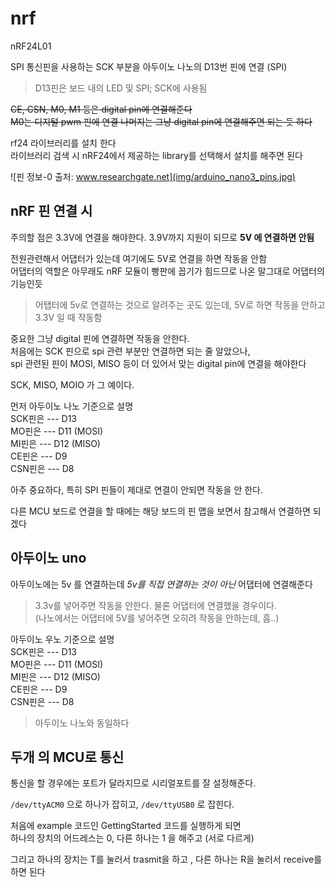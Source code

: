 # nrf
nRF24L01  

SPI 통신핀을 사용하는 SCK 부분을 아두이노 나노의 D13번 핀에 연결 (SPI)   

> D13핀은 보드 내의 LED 및 SPI; SCK에 사용됨  

~~CE, CSN, M0, M1 등은 digital pin에 연결해준다~~  
~~M0는 디지털 pwm 핀에 연결  나머지는 그냥 digital pin에 연결해주면 되는 듯 하다~~

rf24 라이브러리를 설치 한다   
라이브러리 검색 시 nRF24에서 제공하는 library를 선택해서 설치를 해주면 된다  


![핀 정보-0 출처: www.researchgate.net](img/arduino_nano3_pins.jpg)

## nRF 핀 연결 시

주의할 점은 3.3V에 연결을 해야한다. 3.9V까지 지원이 되므로 **5V 에 연결하면 안됨**  

전원관련해서 어댑터가 있는데 여기에도 5V로 연결을 하면 작동을 안함  
어댑터의 역할은 아무래도 nRF 모듈이 빵판에 꼽기가 힘드므로 나온 말그대로 어댑터의 기능인듯  

> 어탭터에 5v로 연결하는 것으로 알려주는 곳도 있는데, 5V로 하면 작동을 안하고 3.3V 일 때 작동함 

중요한 그냥 digital 핀에 연결하면 작동을 안한다.   
처음에는 SCK 핀으로 spi 관련 부분만 연결하면 되는 줄 알았으나,   
spi 관련된 핀이 MOSI, MISO 등이 더 있어서 맞는 digital pin에 연결을 해야한다   

SCK, MISO, MOIO 가 그 예이다. 

먼저 아두이노 나노 기준으로 설명  
SCK핀은 --- D13   
MO핀은 --- D11 (MOSI)  
MI핀은 --- D12 (MISO)  
CE핀은 --- D9  
CSN핀은 --- D8  

아주 중요하다, 특히 SPI 핀들이 제대로 연결이 안되면 작동을 안 한다. 

다른 MCU 보드로 연결을 할 때에는 해당 보드의 핀 맵을 보면서 참고해서 연결하면 되겠다



## 아두이노 uno
아두이노에는 5v 를 연결하는데 *5v를 직접 연결하는 것이 아닌* 어댑터에 연결해준다   

> 3.3v를 넣어주면 작동을 안한다. 물론 어댑터에 연결했을 경우이다.  
> (나노에서는 어댑터에 5V를 넣어주면 오히려 작동을 안하는데, 흠..)  

아두이노 우노 기준으로 설명  
SCK핀은 --- D13   
MO핀은 --- D11 (MOSI)  
MI핀은 --- D12 (MISO)  
CE핀은 --- D9  
CSN핀은 --- D8  

> 아두이노 나노와 동일하다



## 두개 의 MCU로 통신
통신을 할 경우에는 포트가 달라지므로 시리얼포트를 잘 설정해준다. 

`/dev/ttyACM0` 으로 하나가 잡히고, `/dev/ttyUSB0` 로 잡힌다.  

처음에 example 코드인 GettingStarted 코드를 실행하게 되면  
하나의 장치의 어드레스는 0, 다른 하나는 1 을 해주고 (서로 다르게)   

그리고 하나의 장치는 T를 눌러서 trasmit을 하고 , 다른 하나는 R을 눌러서 receive를 하면 된다   


